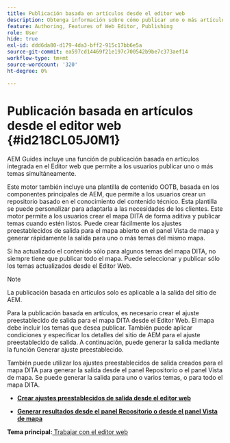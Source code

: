 ```yaml
---
title: Publicación basada en artículos desde el editor web
description: Obtenga información sobre cómo publicar uno o más artículos desde el editor web. Generar resultados para uno o varios temas de un mapa DITA en AEM Guides.
feature: Authoring, Features of Web Editor, Publishing
role: User
hide: true
exl-id: ddd6da80-d179-4da3-bff2-915c17bb6e5a
source-git-commit: ea597cd14469f21e197c700542b9be7c373aef14
workflow-type: tm+mt
source-wordcount: '320'
ht-degree: 0%

---
```


# Publicación basada en artículos desde el editor web {#id218CL05J0M1}

AEM Guides incluye una función de publicación basada en artículos integrada en el Editor web que permite a los usuarios publicar uno o más temas simultáneamente.

Este motor también incluye una plantilla de contenido OOTB, basada en los componentes principales de AEM, que permite a los usuarios crear un repositorio basado en el conocimiento del contenido técnico. Esta plantilla se puede personalizar para adaptarla a las necesidades de los clientes. Este motor permite a los usuarios crear el mapa DITA de forma aditiva y publicar temas cuando estén listos. Puede crear fácilmente los ajustes preestablecidos de salida para el mapa abierto en el panel Vista de mapa y generar rápidamente la salida para uno o más temas del mismo mapa.

Si ha actualizado el contenido sólo para algunos temas del mapa DITA, no siempre tiene que publicar todo el mapa. Puede seleccionar y publicar sólo los temas actualizados desde el Editor Web.

>[!NOTE]
>
> La publicación basada en artículos solo es aplicable a la salida del sitio de AEM.

Para la publicación basada en artículos, es necesario crear el ajuste preestablecido de salida para el mapa DITA desde el Editor Web. El mapa debe incluir los temas que desea publicar. También puede aplicar condiciones y especificar los detalles del sitio de AEM para el ajuste preestablecido de salida. A continuación, puede generar la salida mediante la función Generar ajuste preestablecido.

También puede utilizar los ajustes preestablecidos de salida creados para el mapa DITA para generar la salida desde el panel Repositorio o el panel Vista de mapa. Se puede generar la salida para uno o varios temas, o para todo el mapa DITA.

- **[Crear ajustes preestablecidos de salida desde el editor web](web-editor-article-publishing-presets.md)**

- **[Generar resultados desde el panel Repositorio o desde el panel Vista de mapa](web-editor-article-publishing-output.md)**


**Tema principal:**&#x200B;[ Trabajar con el editor web](web-editor.md)
